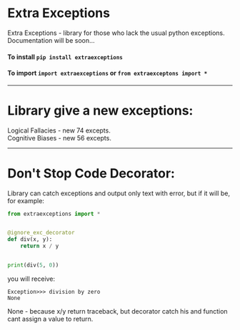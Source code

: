 # Extra Exceptions
Extra Exceptions - library for those who lack the usual python exceptions.  
Documentation will be soon...

#### To install `pip install extraexceptions` 

#### To import `import extraexceptions` or `from extraexceptons import *`  

----
# Library give a new exceptions:

Logical Fallacies - new 74 excepts.  
Cognitive Biases - new 56 excepts.  



----
# Don't Stop Code Decorator:
Library can catch exceptions and output only text with error, but if it will be, for example:
```python
from extraexceptions import *


@ignore_exc_decorator
def div(x, y):
    return x / y


print(div(5, 0))
```

you will receive:
```
Exception>>> division by zero
None
```
None - because x/y return traceback, but decorator catch his and function cant assign a value to return.